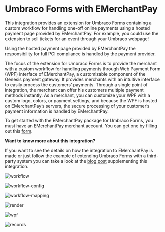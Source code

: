 # Umbraco Forms with EMerchantPay
This integration provides an extension for Umbraco Forms containing a custom workflow for handling one-off online payments using a hosted payment page provided by EMerchantPay. For example, you could use the extension to sell tickets for an event through your Umbraco webpage!

Using the hosted payment page provided by EMerchantPay the responsibility for full PCI compliance is handled by the payment provider.

The focus of the extension for Umbraco Forms is to provide the merchant with a custom workflow for handling payments through Web Payment Form (WPF) interface of EMerchantPay, a customizable component of the Genesis payment gateway. It provides merchants with an intuitive interface to easily process the customers’ payments. Through a single point of integration, the merchant can offer his customers multiple payment methods instantly. As a merchant, you can customize your WPF with a custom logo, colors, or payment settings, and because the WPF is hosted on EMerchantPay’s servers, the secure processing of your customer’s payment information is handled by EMerchantPay.

To get started with the EMerchantPay package for Umbraco Forms, you must have an EMerchantPay merchant account. You can get one by filling out this [form](https://www.EMerchantPay.com/contact-us).

**Want to know more about this integration?**

If you want to see the details on how the integration to EMerchantPay is made or just follow the example of extending Umbraco Forms with a third-party system you can take a look at the [blog post](https://umbraco.com/blog/integrating-umbraco-forms-with-EMerchantPay/) supplementing this integration.

![workflow](https://github.com/umbraco/Umbraco.Forms.Integrations/blob/main/src/Umbraco.Forms.Integrations.Commerce.EMerchantPay/docs/images/workflow.png)

![workflow-config](https://github.com/umbraco/Umbraco.Forms.Integrations/blob/main/src/Umbraco.Forms.Integrations.Commerce.EMerchantPay/docs/images/workflow-config.png)

![workflow-mapping](https://github.com/umbraco/Umbraco.Forms.Integrations/blob/main/src/Umbraco.Forms.Integrations.Commerce.EMerchantPay/docs/images/workflow-mapping.png)

![render](https://github.com/umbraco/Umbraco.Forms.Integrations/blob/main/src/Umbraco.Forms.Integrations.Commerce.EMerchantPay/docs/images/render.png)

![wpf](https://github.com/umbraco/Umbraco.Forms.Integrations/blob/main/src/Umbraco.Forms.Integrations.Commerce.EMerchantPay/docs/images/wpf.png)

![records](https://github.com/umbraco/Umbraco.Forms.Integrations/blob/main/src/Umbraco.Forms.Integrations.Commerce.EMerchantPay/docs/images/records.png)